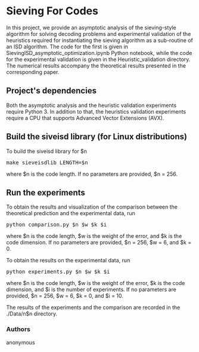 # Sieving For Codes

In this project, we provide an asymptotic analysis of the sieving-style algorithm for solving decoding problems and experimental validation of the heuristics required for instantiating the sieving algorithm as a sub-routine of an ISD algorithm. The code for the first is given in  SievingISD_asymptotic_optimization.ipynb Python notebook, while the code for the experimental validation is given in the Heuristic_validation directory. The numerical results accompany the theoretical results presented in the corresponding paper.

## Project's dependencies

Both the asymptotic analysis and the heuristic validation experiments require Python 3. In addition to that, the heuristics validation experiments require a CPU that supports Advanced Vector Extensions (AVX). 

## Build the siveisd library (for Linux distributions)

To build the siveisd library for $n
<pre translate="no" dir="ltr" is-upgraded="">make sieveisdlib LENGTH=$n
</pre>
where $n is the code length. If no parameters are provided, $n = 256.

## Run the experiments

To obtain the results and visualization of the comparison between the theoretical prediction and the experimental data, run
<pre translate="no" dir="ltr" is-upgraded="">
python comparison.py $n $w $k $i
</pre>
where $n is the code length, $w is the weight of the error, and $k is the code dimension. If no parameters are provided, $n = 256, $w = 6, and $k = 0.

To obtain the results on the experimental data, run
<pre translate="no" dir="ltr" is-upgraded="">
python experiments.py $n $w $k $i
</pre>
where $n is the code length, $w is the weight of the error, $k is the code dimension, and $i is the number of experiments. If no parameters are provided, $n = 256, $w = 6, $k = 0, and $i = 10.


The results of the experiments and the comparison are recorded in the ./Data/n$n directory.

### Authors
anonymous
